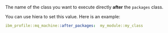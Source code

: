 The name of the class you want to execute directly **after** the `packages` class.

You can use hiera to set this value. Here is an example:

```yaml
ibm_profile::mq_machine::after_packages:  my_module::my_class
```
